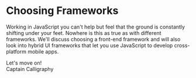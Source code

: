 # Choosing Frameworks

Working in JavaScript you can't help but feel that the ground is constantly shifting under your feet. Nowhere is this as true as with different frameworks. We'll discuss choosing a front-end framework and will also look into hybrid UI frameworks that let you use JavaScript to develop cross-platform mobile apps.

Let's move on!  
Captain Calligraphy
